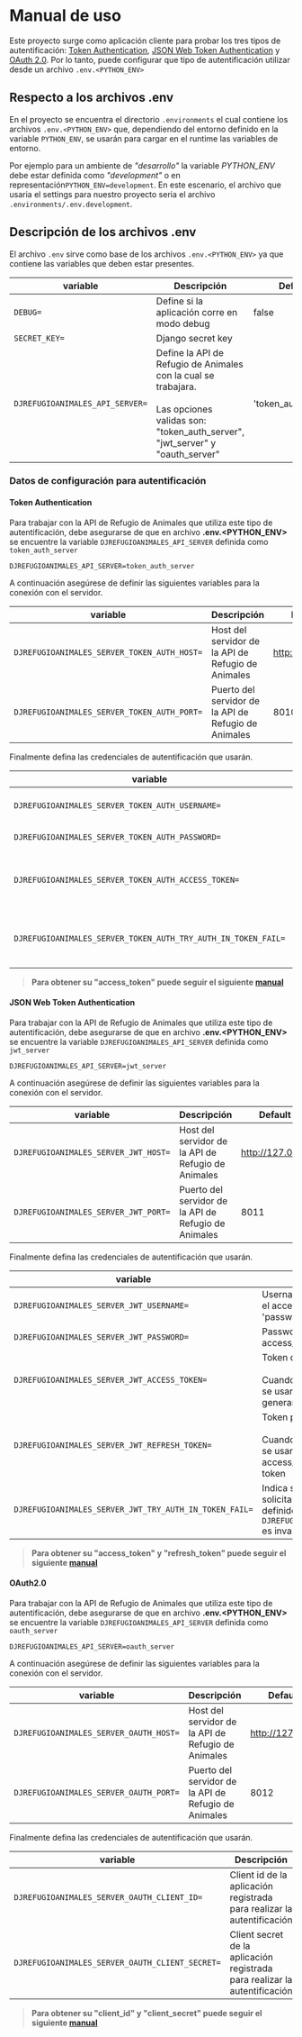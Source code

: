 # Manual de uso

Este proyecto surge como aplicación cliente para probar los tres tipos de autentificación: 
[Token Authentication](https://github.com/fernandoperezwh/djRefugioAnimalesTokenAuthAPI), 
[JSON Web Token Authentication](https://github.com/fernandoperezwh/djRefugioAnimalesSimpleJwtAPI) y 
[OAuth 2.0](https://github.com/fernandoperezwh/djRefugioAnimalesOAuthAPI). 
Por lo tanto, puede configurar que tipo de autentificación utilizar desde un archivo `.env.<PYTHON_ENV>`

## Respecto a los archivos .env
En el proyecto se encuentra el directorio `.environments` el cual contiene los archivos `.env.<PYTHON_ENV>` que,
dependiendo del entorno definido en la variable `PYTHON_ENV`, se usarán para cargar en el runtime las variables 
de entorno. 

Por ejemplo para un ambiente de _"desarrollo"_ la variable _PYTHON_ENV_ debe estar definida como _"development"_ 
o en representación`PYTHON_ENV=development`. En este escenario, el archivo que usaria el settings para nuestro 
proyecto seria el archivo `.environments/.env.development`.


## Descripción de los archivos .env
El archivo `.env` sirve como base de los archivos `.env.<PYTHON_ENV>` ya que contiene las variables que deben estar presentes.

| variable                         | Descripción                                                                                                                                           | Default              |
|----------------------------------|-------------------------------------------------------------------------------------------------------------------------------------------------------|----------------------|
| `DEBUG=`                         | Define si la aplicación corre en modo debug                                                                                                           | false                |
| `SECRET_KEY=`                    | Django secret key                                                                                                                                     |                      |
| `DJREFUGIOANIMALES_API_SERVER=`  | Define la API de Refugio de Animales con la cual se trabajara. <br/><br/>Las opciones validas son: "token_auth_server", "jwt_server" y "oauth_server" | 'token_auth_server'  |


### Datos de configuración para autentificación

#### Token Authentication
Para trabajar con la API de Refugio de Animales que utiliza este tipo de autentificación, debe asegurarse de que 
en archivo __.env.<PYTHON_ENV>__ se encuentre la variable `DJREFUGIOANIMALES_API_SERVER` definida como `token_auth_server`
```
DJREFUGIOANIMALES_API_SERVER=token_auth_server
```

A continuación asegúrese de definir las siguientes variables para la conexión con el servidor.

| variable                                    | Descripción                                          | Default          |
|---------------------------------------------|------------------------------------------------------|------------------|
| `DJREFUGIOANIMALES_SERVER_TOKEN_AUTH_HOST=` | Host del servidor de la API de Refugio de Animales   | http://127.0.0.1 |
| `DJREFUGIOANIMALES_SERVER_TOKEN_AUTH_PORT=` | Puerto del servidor de la API de Refugio de Animales | 8010             |


Finalmente defina las credenciales de autentificación que usarán.

| variable                                                       | Descripción                                                                                                                                                                          | Default |
|----------------------------------------------------------------|--------------------------------------------------------------------------------------------------------------------------------------------------------------------------------------|---------|
| `DJREFUGIOANIMALES_SERVER_TOKEN_AUTH_USERNAME=`                | Username para realizar la autentificación y obtener el access_token haciendo uso también del 'password'                                                                              |         |
| `DJREFUGIOANIMALES_SERVER_TOKEN_AUTH_PASSWORD=`                | Password para realizar la autentificación y obtener el access_token haciendo uso también del 'username'                                                                              |         |
| `DJREFUGIOANIMALES_SERVER_TOKEN_AUTH_ACCESS_TOKEN=`            | Token de acceso del usuario.<br/><br/> Cuando se especifica un access_token valido este se usara directamente sin pasar por el endpoint para generar token                           |         |
| `DJREFUGIOANIMALES_SERVER_TOKEN_AUTH_TRY_AUTH_IN_TOKEN_FAIL=`  | Indica si se utiliza el 'username' y 'password' para solicitar un nuevo token de acceso cuando el token definido en `DJREFUGIOANIMALES_SERVER_TOKEN_AUTH_ACCESS_TOKEN=` es invalido. | false   |

> __Para obtener su "access_token" puede seguir el siguiente [manual](https://github.com/fernandoperezwh/djRefugioAnimalesTokenAuthAPI/blob/master/docs/usage.md#obtener-token-mediante-la-interfaz-de-la-aplicación)__



#### JSON Web Token Authentication
Para trabajar con la API de Refugio de Animales que utiliza este tipo de autentificación, debe asegurarse de que 
en archivo __.env.<PYTHON_ENV>__ se encuentre la variable `DJREFUGIOANIMALES_API_SERVER` definida como `jwt_server`
```
DJREFUGIOANIMALES_API_SERVER=jwt_server
```
A continuación asegúrese de definir las siguientes variables para la conexión con el servidor.

| variable                             | Descripción                                          | Default          |
|--------------------------------------|------------------------------------------------------|------------------|
| `DJREFUGIOANIMALES_SERVER_JWT_HOST=` | Host del servidor de la API de Refugio de Animales   | http://127.0.0.1 |
| `DJREFUGIOANIMALES_SERVER_JWT_PORT=` | Puerto del servidor de la API de Refugio de Animales | 8011             |

Finalmente defina las credenciales de autentificación que usarán.

| variable                                               | Descripción                                                                                                                                                                                                      | Default |
|--------------------------------------------------------|------------------------------------------------------------------------------------------------------------------------------------------------------------------------------------------------------------------|---------|
| `DJREFUGIOANIMALES_SERVER_JWT_USERNAME=`               | Username para realizar la autentificación y obtener el access_token haciendo uso también del 'password'                                                                                                          |         |
| `DJREFUGIOANIMALES_SERVER_JWT_PASSWORD=`               | Password para realizar la autentificación y obtener el access_token haciendo uso también del 'username'                                                                                                          |         |
| `DJREFUGIOANIMALES_SERVER_JWT_ACCESS_TOKEN=`           | Token de acceso del usuario.<br/><br/> Cuando se especifica un access_token valido este se usara directamente sin pasar por el endpoint para generar token                                                       |         |
| `DJREFUGIOANIMALES_SERVER_JWT_REFRESH_TOKEN=`          | Token para hacer refresh del token de acceso.<br/><br/> Cuando se especifica un access_token valido este se usara directamente para solicitar un nuevo access_token sin pasar por el endpoint para generar token |         |
| `DJREFUGIOANIMALES_SERVER_JWT_TRY_AUTH_IN_TOKEN_FAIL=` | Indica si se utiliza el 'username' y 'password' para solicitar un nuevo token de acceso cuando el token definido en `DJREFUGIOANIMALES_SERVER_TOKEN_AUTH_ACCESS_TOKEN=` es invalido.                             | false   |

> __Para obtener su "access_token" y "refresh_token" puede seguir el siguiente [manual](https://github.com/fernandoperezwh/djRefugioAnimalesSimpleJwtAPI/blob/master/docs/usage.md#obtener-access_token-y-refresh_token-mediante-la-interfaz-de-la-aplicación)__





#### OAuth2.0
Para trabajar con la API de Refugio de Animales que utiliza este tipo de autentificación, debe asegurarse de que 
en archivo __.env.<PYTHON_ENV>__ se encuentre la variable `DJREFUGIOANIMALES_API_SERVER` definida como `oauth_server`
```
DJREFUGIOANIMALES_API_SERVER=oauth_server
```


A continuación asegúrese de definir las siguientes variables para la conexión con el servidor.

| variable                               | Descripción                                          | Default          |
|----------------------------------------|------------------------------------------------------|------------------|
| `DJREFUGIOANIMALES_SERVER_OAUTH_HOST=` | Host del servidor de la API de Refugio de Animales   | http://127.0.0.1 |
| `DJREFUGIOANIMALES_SERVER_OAUTH_PORT=` | Puerto del servidor de la API de Refugio de Animales | 8012             |


Finalmente defina las credenciales de autentificación que usarán.

| variable                                        | Descripción                                                                |
|-------------------------------------------------|----------------------------------------------------------------------------|
| `DJREFUGIOANIMALES_SERVER_OAUTH_CLIENT_ID=`     | Client id de la aplicación registrada para realizar la autentificación     |
| `DJREFUGIOANIMALES_SERVER_OAUTH_CLIENT_SECRET=` | Client secret de la aplicación registrada para realizar la autentificación |

> __Para obtener su "client_id" y "client_secret" puede seguir el siguiente [manual]()__

